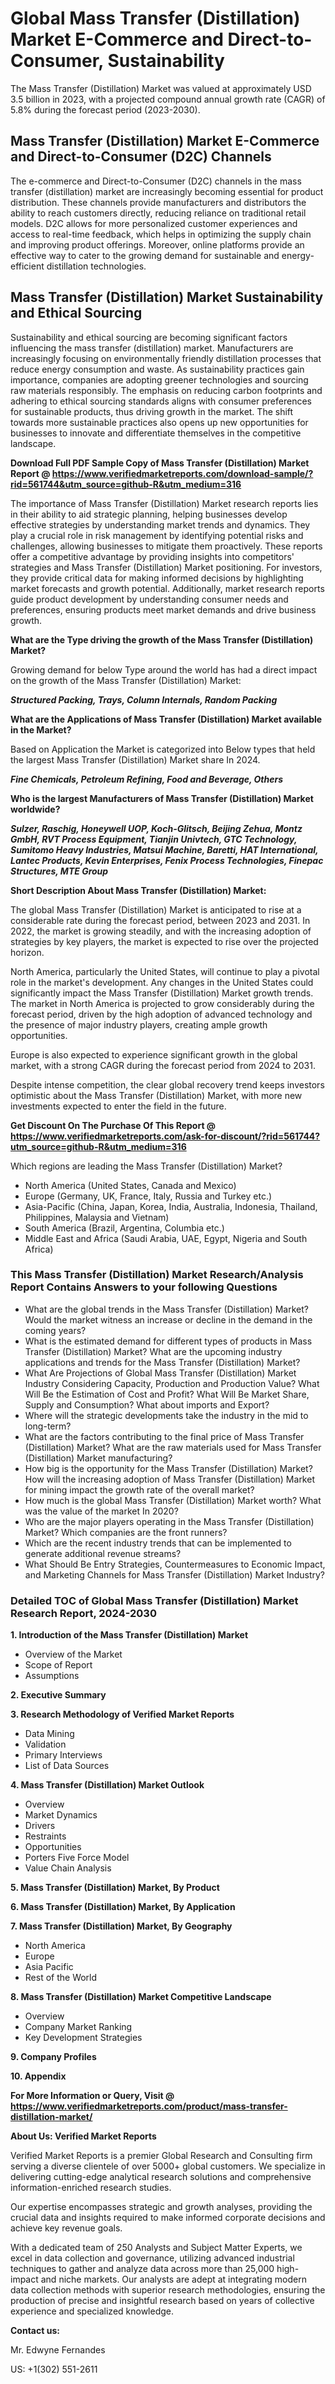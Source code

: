 <h1>Global Mass Transfer (Distillation) Market E-Commerce and Direct-to-Consumer, Sustainability</h1><p class=""><p>The Mass Transfer (Distillation) Market was valued at approximately USD 3.5 billion in 2023, with a projected compound annual growth rate (CAGR) of 5.8% during the forecast period (2023-2030).</p><h2>Mass Transfer (Distillation) Market E-Commerce and Direct-to-Consumer (D2C) Channels</h2><p>The e-commerce and Direct-to-Consumer (D2C) channels in the mass transfer (distillation) market are increasingly becoming essential for product distribution. These channels provide manufacturers and distributors the ability to reach customers directly, reducing reliance on traditional retail models. D2C allows for more personalized customer experiences and access to real-time feedback, which helps in optimizing the supply chain and improving product offerings. Moreover, online platforms provide an effective way to cater to the growing demand for sustainable and energy-efficient distillation technologies.</p><h2>Mass Transfer (Distillation) Market Sustainability and Ethical Sourcing</h2><p>Sustainability and ethical sourcing are becoming significant factors influencing the mass transfer (distillation) market. Manufacturers are increasingly focusing on environmentally friendly distillation processes that reduce energy consumption and waste. As sustainability practices gain importance, companies are adopting greener technologies and sourcing raw materials responsibly. The emphasis on reducing carbon footprints and adhering to ethical sourcing standards aligns with consumer preferences for sustainable products, thus driving growth in the market. The shift towards more sustainable practices also opens up new opportunities for businesses to innovate and differentiate themselves in the competitive landscape.</p></p><p class=""><strong>Download Full PDF Sample Copy of Mass Transfer (Distillation) Market Report @ <a href="https://www.verifiedmarketreports.com/download-sample/?rid=561744&utm_source=github-R&utm_medium=316" target="_blank">https://www.verifiedmarketreports.com/download-sample/?rid=561744&utm_source=github-R&utm_medium=316</a></strong></p><p>The importance of&nbsp;Mass Transfer (Distillation) Market research reports lies in their ability to aid strategic planning, helping businesses develop effective strategies by understanding market trends and dynamics. They play a crucial role in risk management by identifying potential risks and challenges, allowing businesses to mitigate them proactively. These reports offer a competitive advantage by providing insights into competitors' strategies and Mass Transfer (Distillation) Market positioning. For investors, they provide critical data for making informed decisions by highlighting market forecasts and growth potential. Additionally, market research reports guide product development by understanding consumer needs and preferences, ensuring products meet market demands and drive business growth.</p><p><strong>What are the&nbsp;Type driving the growth of the Mass Transfer (Distillation) Market?</strong></p><p id="" class="">Growing demand for below Type around the world has had a direct impact on the growth of the Mass Transfer (Distillation) Market:</p><p class=""><em><strong> Structured Packing, Trays, Column Internals, Random Packing</strong></em></p><p class=""><strong>What are the&nbsp;Applications&nbsp;of Mass Transfer (Distillation) Market available in the Market?</strong></p><p id="" class="">Based on Application the Market is categorized into Below types that held the largest Mass Transfer (Distillation) Market share In 2024.</p><p class=""><em><strong> Fine Chemicals, Petroleum Refining, Food and Beverage, Others</strong></em></p><p class=""><strong>Who is the largest Manufacturers of Mass Transfer (Distillation) Market worldwide?</strong></p><p><em><strong> Sulzer, Raschig, Honeywell UOP, Koch-Glitsch, Beijing Zehua, Montz GmbH, RVT Process Equipment, Tianjin Univtech, GTC Technology, Sumitomo Heavy Industries, Matsui Machine, Baretti, HAT International, Lantec Products, Kevin Enterprises, Fenix Process Technologies, Finepac Structures, MTE Group</strong></em></p><p id="" class=""><strong>Short Description About Mass Transfer (Distillation) Market:</strong></p><p>The global Mass Transfer (Distillation) Market is anticipated to rise at a considerable rate during the forecast period, between 2023 and 2031. In 2022, the market is growing steadily, and with the increasing adoption of strategies by key players, the market is expected to rise over the projected horizon.</p><p>North America, particularly the United States, will continue to play a pivotal role in the market's development. Any changes in the United States could significantly impact the Mass Transfer (Distillation) Market growth trends. The market in North America is projected to grow considerably during the forecast period, driven by the high adoption of advanced technology and the presence of major industry players, creating ample growth opportunities.</p><p>Europe is also expected to experience significant growth in the global market, with a strong CAGR during the forecast period from 2024 to 2031.</p><p>Despite intense competition, the clear global recovery trend keeps investors optimistic about the Mass Transfer (Distillation) Market, with more new investments expected to enter the field in the future.</p><p id="" class=""><strong>Get Discount On The Purchase Of This Report @ <a href="https://www.verifiedmarketreports.com/ask-for-discount/?rid=561744?utm_source=github-R&utm_medium=316" target="_blank">https://www.verifiedmarketreports.com/ask-for-discount/?rid=561744?utm_source=github-R&utm_medium=316</a></strong></p><p class="">Which regions are leading the Mass Transfer (Distillation) Market?</p><ul><li>North America (United States, Canada and Mexico)</li><li>Europe (Germany, UK, France, Italy, Russia and Turkey etc.)</li><li>Asia-Pacific (China, Japan, Korea, India, Australia, Indonesia, Thailand, Philippines, Malaysia and Vietnam)</li><li>South America (Brazil, Argentina, Columbia etc.)</li><li>Middle East and Africa (Saudi Arabia, UAE, Egypt, Nigeria and South Africa)</li></ul><h3 id="" class="">This Mass Transfer (Distillation) Market Research/Analysis Report Contains Answers to your following Questions</h3><ul><li>What are the global trends in the Mass Transfer (Distillation) Market? Would the market witness an increase or decline in the demand in the coming years?</li><li>What is the estimated demand for different types of products in Mass Transfer (Distillation) Market? What are the upcoming industry applications and trends for the Mass Transfer (Distillation) Market?</li><li>What Are Projections of Global Mass Transfer (Distillation) Market Industry Considering Capacity, Production and Production Value? What Will Be the Estimation of Cost and Profit? What Will Be Market Share, Supply and Consumption? What about imports and Export?</li><li>Where will the strategic developments take the industry in the mid to long-term?</li><li>What are the factors contributing to the final price of Mass Transfer (Distillation) Market? What are the raw materials used for Mass Transfer (Distillation) Market manufacturing?</li><li>How big is the opportunity for the Mass Transfer (Distillation) Market? How will the increasing adoption of Mass Transfer (Distillation) Market for mining impact the growth rate of the overall market?</li><li>How much is the global Mass Transfer (Distillation) Market worth? What was the value of the market In 2020?</li><li>Who are the major players operating in the Mass Transfer (Distillation) Market? Which companies are the front runners?</li><li>Which are the recent industry trends that can be implemented to generate additional revenue streams?</li><li>What Should Be Entry Strategies, Countermeasures to Economic Impact, and Marketing Channels for Mass Transfer (Distillation) Market Industry?</li></ul><h3 id="" class="">Detailed TOC of Global Mass Transfer (Distillation) Market Research Report, 2024-2030</h3><p id="" class=""><strong>1. Introduction of the Mass Transfer (Distillation) Market</strong></p><ul><li>Overview of the Market</li><li>Scope of Report</li><li>Assumptions</li></ul><p id="" class=""><strong>2. Executive Summary</strong></p><p id="" class=""><strong>3. Research Methodology of Verified Market Reports</strong></p><ul><li>Data Mining</li><li>Validation</li><li>Primary Interviews</li><li>List of Data Sources</li></ul><p id="" class=""><strong>4. Mass Transfer (Distillation) Market Outlook</strong></p><ul><li>Overview</li><li>Market Dynamics</li><li>Drivers</li><li>Restraints</li><li>Opportunities</li><li>Porters Five Force Model</li><li>Value Chain Analysis</li></ul><p id="" class=""><strong>5. Mass Transfer (Distillation) Market, By Product</strong></p><p id="" class=""><strong>6. Mass Transfer (Distillation) Market, By Application</strong></p><p id="" class=""><strong>7. Mass Transfer (Distillation) Market, By Geography</strong></p><ul><li>North America</li><li>Europe</li><li>Asia Pacific</li><li>Rest of the World</li></ul><p id="" class=""><strong>8. Mass Transfer (Distillation) Market Competitive Landscape</strong></p><ul><li>Overview</li><li>Company Market Ranking</li><li>Key Development Strategies</li></ul><p id="" class=""><strong>9. Company Profiles</strong></p><p id="" class=""><strong>10. Appendix</strong></p><p id="" class=""><strong>For More Information or Query, Visit @ <a href="https://www.verifiedmarketreports.com/product/mass-transfer-distillation-market/" target="_blank">https://www.verifiedmarketreports.com/product/mass-transfer-distillation-market/</a></strong></p><p id="" class=""><strong>About Us: Verified Market Reports</strong></p><p id="" class="">Verified Market Reports is a premier Global Research and Consulting firm serving a diverse clientele of over 5000+ global customers. We specialize in delivering cutting-edge analytical research solutions and comprehensive information-enriched research studies.</p><p id="" class="">Our expertise encompasses strategic and growth analyses, providing the crucial data and insights required to make informed corporate decisions and achieve key revenue goals.</p><p id="" class="">With a dedicated team of 250 Analysts and Subject Matter Experts, we excel in data collection and governance, utilizing advanced industrial techniques to gather and analyze data across more than 25,000 high-impact and niche markets. Our analysts are adept at integrating modern data collection methods with superior research methodologies, ensuring the production of precise and insightful research based on years of collective experience and specialized knowledge.</p><p id="" class=""><strong>Contact us:</strong></p><p id="" class="">Mr. Edwyne Fernandes</p><p id="" class="">US: +1(302) 551-2611</p>